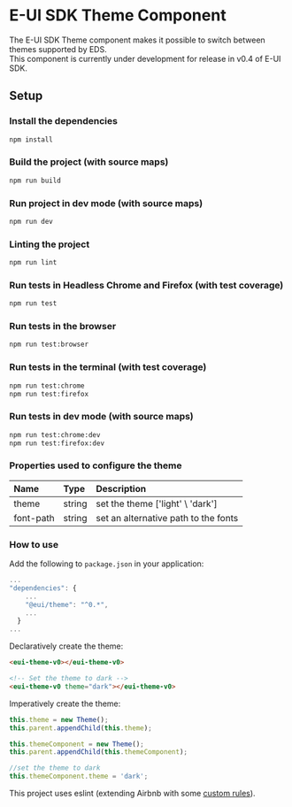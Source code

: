 # E-UI SDK Theme Component

The E-UI SDK Theme component makes it possible to switch between themes supported by EDS.  
This component is currently under development for release in v0.4 of E-UI SDK.

## Setup

### Install the dependencies

```bash
npm install
```

### Build the project (with source maps)

```bash
npm run build
```

### Run project in dev mode (with source maps)

```bash
npm run dev
```

### Linting the project
```bash
npm run lint
```

### Run tests in Headless Chrome and Firefox (with test coverage)

```bash
npm run test
```

### Run tests in the browser

```bash
npm run test:browser
```

### Run tests in the terminal (with test coverage)

```bash
npm run test:chrome
npm run test:firefox
```

### Run tests in dev mode (with source maps)

```bash
npm run test:chrome:dev
npm run test:firefox:dev
```

### Properties used to configure the theme

| Name                     | Type                                   | Description  |
| :----------------------- |:---------------------------------------------| :--------|
| theme | string | set the theme ['light' \ 'dark'] |
| font-path | string | set an alternative path to the fonts  |

### How to use

Add the following to `package.json` in your application:

```javascript
...
"dependencies": {
    ...
    "@eui/theme": "^0.*",
    ...
  }
...
```

Declaratively create the theme:

```html
<eui-theme-v0></eui-theme-v0>
```

```html
<!-- Set the theme to dark -->
<eui-theme-v0 theme="dark"></eui-theme-v0>
```

Imperatively create the theme:

```javascript
this.theme = new Theme();
this.parent.appendChild(this.theme);
```

```javascript
this.themeComponent = new Theme();
this.parent.appendChild(this.themeComponent);

//set the theme to dark
this.themeComponent.theme = 'dark';
```

This project uses eslint (extending Airbnb with some [custom rules](.eslintrc.js)).